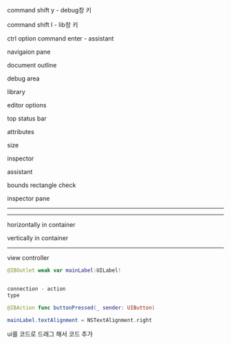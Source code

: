 


command shift y - debug창 키

command shift l - lib창 키

ctrl option command enter - assistant

navigaion pane

document outline

debug area

library

editor options

top status bar

attributes

size

inspector

assistant

bounds rectangle check

inspector pane

---
---

horizontally in container

vertically in container

---


view controller

``` swift
@IBOutlet weak var mainLabel:UILabel!


connection - action
type

@IBAction func buttonPressed(_ sender: UIButton)

mainLabel.textAlignment = NSTextAlignment.right


```
ui를 코드로 드래그 해서 코드 추가



